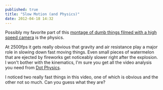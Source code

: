 ```yaml
---
published: true
title: "Slow Motion (and Physics)"
date: 2012-04-18 14:32
---
```

Possibly my favorite part of this [montage of dumb things filmed with a high speed camera](http://kottke.org/12/04/slow-motion-stupidity) is the physics.

At 2500fps it gets really obvious that gravity and air resistance play a major role in slowing down fast moving things. Even small pieces of watermelon that are ejected by fireworks get noticeably slower right after the explosion. I won't bother with the kinematics, I'm sure you get all the video analysis you need from [Dot Physics](http://www.wired.com/wiredscience/dotphysics/).   

I noticed two really fast things in this video, one of which is obvious and the other not so much. Can you guess what they are?